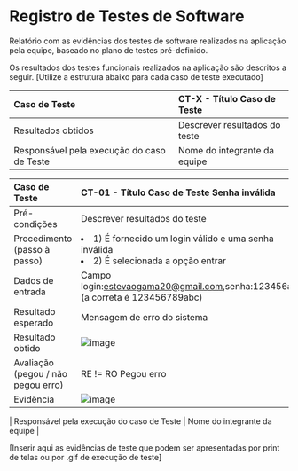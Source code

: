 # Registro de Testes de Software

Relatório com as evidências dos testes de software realizados na aplicação pela equipe, baseado no plano de testes pré-definido.

Os resultados dos testes funcionais realizados na aplicação são descritos a seguir. [Utilize a estrutura abaixo para cada caso de teste executado]

|Caso de Teste    | CT-X - Título Caso de Teste |
|:---|:---|
| Resultados obtidos | Descrever resultados do teste  |
| Responsável pela execução do caso de Teste | Nome do integrante da equipe |

|Caso de Teste    | CT-01 - Título Caso de Teste Senha inválida |
|:---|:---|
|Pré-condições | Descrever resultados do teste  |Estar na tela de login
|Procedimento (passo à passo)|<li>1) É fornecido um login válido e uma senha inválida</li> <li>2) É selecionada a opção entrar|</li>
|Dados de entrada| Campo login:estevaogama20@gmail.com,senha:123456abc (a correta é 123456789abc)
|Resultado esperado|Mensagem de erro do sistema|
|Resultado obtido|![image](https://github.com/ICEI-PUC-Minas-PMV-ADS/pmv-ads-2024-1-e1-proj-web-t7-projeto-e-commerce/assets/162747850/0671af84-904d-4705-890d-3bcc32647313)|
|Avaliação (pegou / não pegou erro)|RE != RO Pegou erro|
| Evidência |![image](https://github.com/ICEI-PUC-Minas-PMV-ADS/pmv-ads-2024-1-e1-proj-web-t7-projeto-e-commerce/assets/162747850/b04ff94e-a7f0-4870-897a-a911ff454b4d)|






| Responsável pela execução do caso de Teste | Nome do integrante da equipe |

[Inserir aqui as evidências de teste que podem ser apresentadas por print de telas ou por .gif de execução de teste]
